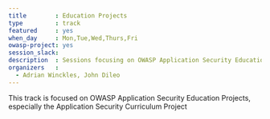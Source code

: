 ```yaml
---
title        : Education Projects
type         : track
featured     : yes
when_day     : Mon,Tue,Wed,Thurs,Fri
owasp-project: yes
session_slack:
description  : Sessions focusing on OWASP Application Security Education Projects, especially the Application Security Curriculum Project 
organizers   :
  - Adrian Winckles, John Dileo
---
```


This track is focused on OWASP Application Security Education Projects, especially the Application Security Curriculum Project 
